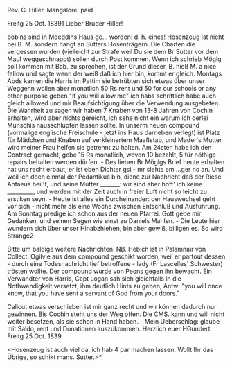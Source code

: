 Rev. C. Hiller, Mangalore, paid

 Freitg 25 Oct. 18391
Lieber Bruder Hiller!

bobins sind in Moeddins Haus ge... worden: d. h. eines! Hosenzeug ist nicht bei B. M. sondern hangt an Sutters Hosenträgern. Die Charten die vergessen wurden (vielleicht zur Strafe weil Du sie dem Br Sutter vor dem Maul weggeschnappt) sollen durch Post kommen. Wenn ich schrieb Möglg soll kommen mit Bab. zu sprechen, ist der Grund dieser, B. hieß M. a nice fellow und sagte wenn der weiß daß ich hier bin, kommt er gleich. Montags Abds kamen die Harris im Pattim sie betrübten sich etwas über unser Weggehn wollen aber monatlich 50 Rs rent und 50 for our schools or any other purpose geben "if you will allow me" ich habs schriftlich habe auch gleich allowed und mir Beaufsichtigung über die Verwendung ausgebeten. Die Wahrheit zu sagen wir haben 7 Knaben von 13-8 Jahren von Cochin erhalten, wird aber nichts gereicht, ich sehe nicht ein warum ich derlei Munschis nausschlupfen lassen sollte. In unserm neuen compound (vormalige englische Freischule - jetzt ins Haus darneben verlegt) ist Platz für Mädchen und Knaben auf verkleinertem Maaßstab, und Mader's Mutter wird meiner Frau helfen sie getrennt zu halten. Am 24sten habe ich den Contract gemacht, gebe 15 Rs monatlich, wovon 10 bezahlt, 5 für nöthige repairs behalten werden dürfen. - Des lieben Br Möglgs Brief heute erhalten hat uns recht erbaut, er ist eben Dichter gsi - mr siehts em ...ger no an. Und weil ich doch einmal der Pedantikus bin, diene zur Nachricht daß der Riese Antaeus heißt, und seine Mutter _______: wir sind aber hoff' ich keine __________ und werden mit der Zeit auch in freier Luft nicht so leicht zu erstiken seyn. - Heute ist alles ein Durcheinander: der Hauswechsel geht vor sich - nicht mehr als eine Woche zwischen Entschluß und Ausführung. Am Sonntag predige ich schon aus der neuen Pfarrei. Gott gebe mir Gedanken, und seinen Segen wie einst zu Daniels Mahlen. - Die Leute hier wundern sich über unser Hinabzhiehen, bin aber gewiß, billigen es. So wird Strange2

Bitte um baldige weitere Nachrichten. NB. Hebich ist in Palamnair von Collect. Ogilvie aus dem compound geschikt worden, weil er partout dessen - durch eine Todesnachricht tief betroffene - lady (Fr Lascelles' Schwester) trösten wollte. Der compound wurde von Peons gegen ihn bewacht. Ein Verwandter von Harris, Capt Logan sah sich gleichfalls in die Nothwendigkeit versetzt, ihm deutlich Hints zu geben, Antw: "you will once know, that you have sent a servant of God from your doors."

Calicut etwas verschieben ist mir ganz recht und wir können dadurch nur gewinnen. Bis Cochin steht uns der Weg offen. Die CMS. kann und will nicht weiter besetzen, als sie schon in Hand haben. - Mein Ueberschlag: glaube mit Saldo, rent und Donationen auszukommen.
 Herzlich euer HGundert.
Freitg 25 Oct. 1839

<Hosenzeug ist auch viel da, ich hab 4 par machen lassen. Wollt Ihr das Übrige, so schikt mans. Sutter.>*
